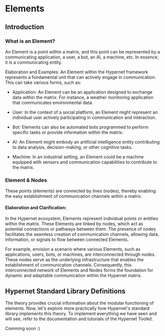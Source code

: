 # Elements

## Introduction

### What is an Element?

An Element is a point within a matrix, and this point can be represented by a communicating application, a user, a bot, an AI, a machine, etc. In essence, it is a communicating entity.

Elaboration and Examples:
An Element within the Hypernet framework represents a fundamental unit that can actively engage in communication. This can take various forms, such as:

- Application: An Element can be an application designed to exchange data within the matrix. For instance, a weather monitoring application that communicates environmental data.

- User: In the context of a social platform, an Element might represent an individual user actively participating in communication and interaction.

- Bot: Elements can also be automated bots programmed to perform specific tasks or provide information within the matrix.

- AI: An Element might embody an artificial intelligence entity contributing to data analysis, decision-making, or other cognitive tasks.

- Machine: In an industrial setting, an Element could be a machine equipped with sensors and communication capabilities to contribute to the matrix.

### Element & Nodes
These points (elements) are connected by lines (nodes), thereby enabling the easy establishment of communication channels within a matrix.

#### Elaboration and Clarification:
In the Hypernet ecosystem, Elements represent individual points or entities within the matrix. These Elements are linked by nodes, which act as potential connections or pathways between them. The presence of nodes facilitates the seamless creation of communication channels, allowing data, information, or signals to flow between connected Elements.

For example, envision a scenario where various Elements, such as applications, users, bots, or machines, are interconnected through nodes. These nodes serve as the underlying infrastructure that enables the establishment of communication channels. Consequently, this interconnected network of Elements and Nodes forms the foundation for dynamic and adaptable communication within the Hypernet matrix.

## Hypernet Standard Library Definitions

The theory provides crucial information about the modular functioning of elements. Now, let's explore more practically how Hypernet's standard library implements this theory. To implement everything we have seen and will see, refer to the documentation and tutorials of the Hypernet Toolkit.

Comming soon :)